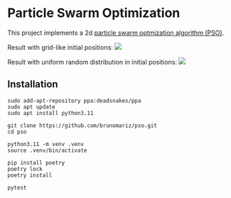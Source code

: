 # Particle Swarm Optimization

This project implements a 2d [particle swarm optmization algorithm (PSO)](https://en.wikipedia.org/wiki/Particle_swarm_optimization#Algorithm).

Result with grid-like initial positions:
![](img/pso-grid.gif)

Result with uniform random distribution in initial positions:
![](img/pso-uniform.gif)

## Installation

```
sudo add-apt-repository ppa:deadsnakes/ppa
sudo apt update
sudo apt install python3.11

git clone https://github.com/brunomariz/pso.git
cd pso

python3.11 -m venv .venv
source .venv/bin/activate

pip install poetry
poetry lock
poetry install

pytest
```
